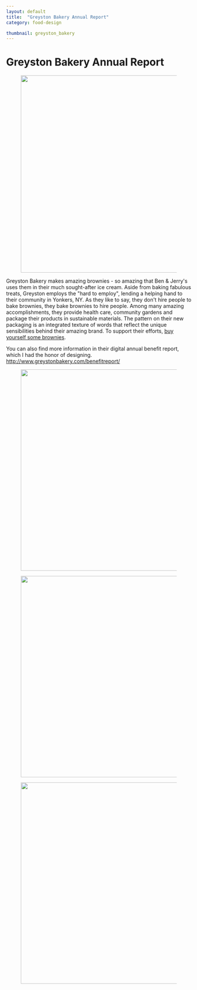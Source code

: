 ```yaml
---
layout: default
title:  "Greyston Bakery Annual Report"
category: food-design

thumbnail: greyston_bakery
---
```


# Greyston Bakery Annual Report

<figure>
	<img src="{{ site.baseurl}}/images/greystonbakery_01.jpg" width="790" height="536">
	<figcaption></figcaption>
</figure>

Greyston Bakery makes amazing brownies - so amazing that Ben & Jerry's uses them in their much sought-after ice cream. Aside from baking fabulous treats, Greyston employs the "hard to employ", lending a helping hand to their community in Yonkers, NY. As they like to say, they don't hire people to bake brownies, they bake brownies to hire people. Among many amazing accomplishments, they provide health care, community gardens and package their products in sustainable materials. The pattern on their new packaging is an integrated texture of words that reflect the unique sensibilities behind their amazing brand. To support their efforts, [buy yourself some brownies](http://www.greystonbakery.com/).

You can also find more information in their digital annual benefit report, which I had the honor of designing. http://www.greystonbakery.com/benefitreport/

<figure>
	<img src="{{ site.baseurl}}/images/greystonbakery_annual_report_01.gif" width="790" height="547">
	<figcaption></figcaption>
</figure>

<figure>
	<img src="{{ site.baseurl}}/images/greystonbakery_annual_report_02.gif" width="790" height="547">
	<figcaption></figcaption>
</figure>

<figure>
	<img src="{{ site.baseurl}}/images/greystonbakery_annual_report_03.gif" width="790" height="547">
	<figcaption></figcaption>
</figure>
